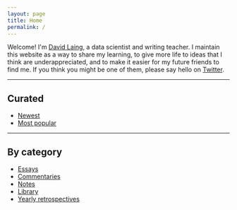 ```yaml
---
layout: page
title: Home
permalink: /
---
```


Welcome! I'm <a id="about-me" class="internal-link" href="/about-me/">David Laing</a>, a data scientist and writing teacher. I maintain this website as a way to share my learning, to give more life to ideas that I think are underappreciated, and to make it easier for my future friends to find me. If you think you might be one of them, please say hello on <a href="https://twitter.com/davidklaing">Twitter</a>.

<hr>

## Curated

* <a id="newest" class="internal-link" href="/newest/">Newest</a>
* <a id="most-popular" class="internal-link" href="/most-popular/">Most popular</a>

<hr>

## By category

* <a id="essays" class="internal-link" href="/essays/">Essays</a>
* <a id="commentaries" class="internal-link" href="/commentaries/">Commentaries</a>
* <a id="notes" class="internal-link" href="/notes/">Notes</a>
* <a id="library" class="internal-link" href="/library/">Library</a>
* <a id="yearly-retrospectives" class="internal-link" href="/yearly-retrospectives/">Yearly retrospectives</a>